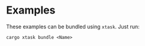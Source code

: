 # Examples

These examples can be bundled using `xtask`. Just run:

```
cargo xtask bundle <Name>
```